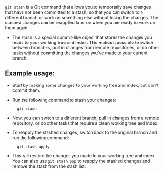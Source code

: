 `git stash` is a Git command that allows you to temporarily save changes that have not been committed to a stash, so that you can switch to a different branch or work on something else without losing the changes. The stashed changes can be reapplied later on when you are ready to work on them again.
* The stash is a special commit-like object that stores the changes you made to your working tree and index. This makes it possible to switch between branches, pull in changes from remote repositories, or do other tasks without committing the changes you've made to your current branch.
## Example usage:
* Start by making some changes to your working tree and index, but don't commit them.
* Run the following command to stash your changes:

        git stash
* Now, you can switch to a different branch, pull in changes from a remote repository, or do other tasks that require a clean working tree and index.
* To reapply the stashed changes, switch back to the original branch and run the following command:

        git stash apply
* This will restore the changes you made to your working tree and index. You can also use `git stash pop` to reapply the stashed changes and remove the stash from the stash list.